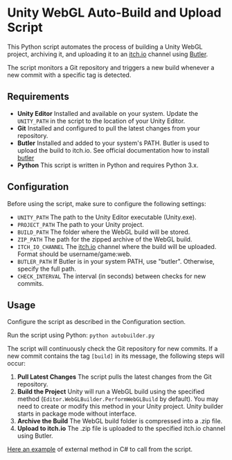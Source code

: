 # Unity WebGL Auto-Build and Upload Script
This Python script automates the process of building a Unity WebGL project, archiving it, and uploading it to an [itch.io](https://itch.io/) channel using [Butler](https://github.com/itchio/butler).

The script monitors a Git repository and triggers a new build whenever a new commit with a specific tag is detected.

## Requirements
- **Unity Editor** Installed and available on your system. Update the `UNITY_PATH` in the script to the location of your Unity Editor.
- **Git** Installed and configured to pull the latest changes from your repository.
- **Butler** Installed and added to your system's PATH. Butler is used to upload the build to itch.io. See official documentation how to install [butler](https://itch.io/docs/butler/)
- **Python** This script is written in Python and requires Python 3.x.

## Configuration
Before using the script, make sure to configure the following settings:

- `UNITY_PATH` The path to the Unity Editor executable (Unity.exe).
- `PROJECT_PATH` The path to your Unity project.
- `BUILD_PATH` The folder where the WebGL build will be stored.
- `ZIP_PATH` The path for the zipped archive of the WebGL build.
- `ITCH_IO_CHANNEL` The [itch.io](https://itch.io/) channel where the build will be uploaded. Format should be username/game:web.
- `BUTLER_PATH` If Butler is in your system PATH, use "butler". Otherwise, specify the full path.
- `CHECK_INTERVAL` The interval (in seconds) between checks for new commits.

## Usage
Configure the script as described in the Configuration section.

Run the script using Python: `python autobuilder.py`

The script will continuously check the Git repository for new commits. If a new commit contains the tag `[build]` in its message, the following steps will occur:

1. **Pull Latest Changes** The script pulls the latest changes from the Git repository.
2. **Build the Project** Unity will run a WebGL build using the specified method (`Editor.WebGLBuilder.PerformWebGLBuild` by default). You may need to create or modify this method in your Unity project. Unity builder starts in package mode without interface.
3. **Archive the Build** The WebGL build folder is compressed into a .zip file.
4. **Upload to itch.io** The .zip file is uploaded to the specified itch.io channel using Butler.

[Here an example](https://github.com/megurte/ItchAutobuilder/blob/main/WebGLBuilder.cs) of external method in C# to call from the script.
